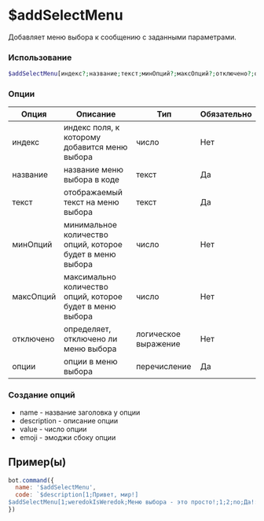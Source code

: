 # $addSelectMenu
Добавляет меню выбора к сообщению с заданными параметрами.
### Использование
```php
$addSelectMenu[индекс?;название;текст;минОпций?;максОпций?;отключено?;опции]
```

### Опции

| Опция | Описание | Тип | Обязательно |
|--------|-------------|------|----------|
| индекс | индекс поля, к которому добавится меню выбора | число | Нет | 
| название | название меню выбора в коде | текст | Да | 
| текст | отображаемый текст на меню выбора | текст | Да |
| минОпций | минимальное количество опций, которое будет в меню выбора | число | Нет |
| максОпций | максимально количество опций, которое будет в меню выбора | число | Нет |
| отключено | определяет, отключено ли меню выбора | логическое выражение | Нет |
| опции | опции в меню выбора | перечисление | Да |

### Создание опций
- namе - название заголовка у опции
- description - описание опции
- value - число опции
- emoji - эмоджи сбоку опции

## Пример(ы)

```javascript
bot.command({
  name: '$addSelectMenu',
  code: `$description[1;Привет, мир!]
$addSelectMenu[1;weredokIsWeredok;Меню выбора - это просто!;1;2;no;Да!:Вередок это вередок:yesWIW:no::joy:;Нет:Вередок это не вередок:noWIW:no::joy:]`
})
```